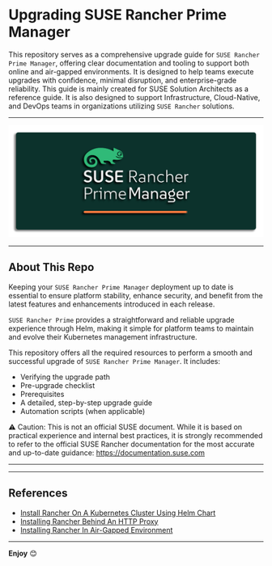 # Upgrading SUSE Rancher Prime Manager

This repository serves as a comprehensive upgrade guide for `SUSE Rancher Prime Manager`, offering clear documentation and tooling to support both online and air-gapped environments. It is designed to help teams execute upgrades with confidence, minimal disruption, and enterprise-grade reliability. This guide is mainly created for SUSE Solution Architects as a reference guide. It is also designed to support Infrastructure, Cloud-Native, and DevOps teams in organizations utilizing `SUSE Rancher` solutions.

---

<p align="center">
    <img src="Images/Rancher-Logo.png">
</p>

---

## About This Repo

Keeping your `SUSE Rancher Prime Manager` deployment up to date is essential to ensure platform stability, enhance security, and benefit from the latest features and enhancements introduced in each release.

`SUSE Rancher Prime` provides a straightforward and reliable upgrade experience through Helm, making it simple for platform teams to maintain and evolve their Kubernetes management infrastructure.

This repository offers all the required resources to perform a smooth and successful upgrade of `SUSE Rancher Prime Manager`. It includes:
- Verifying the upgrade path
- Pre-upgrade checklist
- Prerequisites
- A detailed, step-by-step upgrade guide
- Automation scripts (when applicable)

⚠️ Caution: This is not an official SUSE document. While it is based on practical experience and internal best practices, it is strongly recommended to refer to the official SUSE Rancher documentation for the most accurate and up-to-date guidance: https://documentation.suse.com

---


---

## References

- [Install Rancher On A Kubernetes Cluster Using Helm Chart](https://ranchermanager.docs.rancher.com/getting-started/installation-and-upgrade/install-upgrade-on-a-kubernetes-cluster)
- [Installing Rancher Behind An HTTP Proxy](https://ranchermanager.docs.rancher.com/getting-started/installation-and-upgrade/other-installation-methods/rancher-behind-an-http-proxy)
- [Installing Rancher In Air-Gapped Environment](https://ranchermanager.docs.rancher.com/getting-started/installation-and-upgrade/other-installation-methods/air-gapped-helm-cli-install)

---

**Enjoy** :blush:

